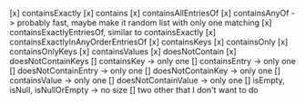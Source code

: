 [x] containsExactly
[x] contains
[x] containsAllEntriesOf
[x] containsAnyOf -> probably fast, maybe make it random list with only one matching
[x] containsExactlyEntriesOf, similar to containsExactly
[x] containsExactlyInAnyOrderEntriesOf
[x] containsKeys
[x] containsOnly
[x] containsOnlyKeys
[x] containsValues
[x] doesNotContain
[x] doesNotContainKeys
[] containsKey -> only one
[] containsEntry -> only one
[] doesNotContainEntry -> only one
[] doesNotContainKey -> only one
[] containsValue -> only one
[] doesNotContainValue -> only one
[] isEmpty, isNull, isNullOrEmpty -> no size
[] two other that I don't want to do
